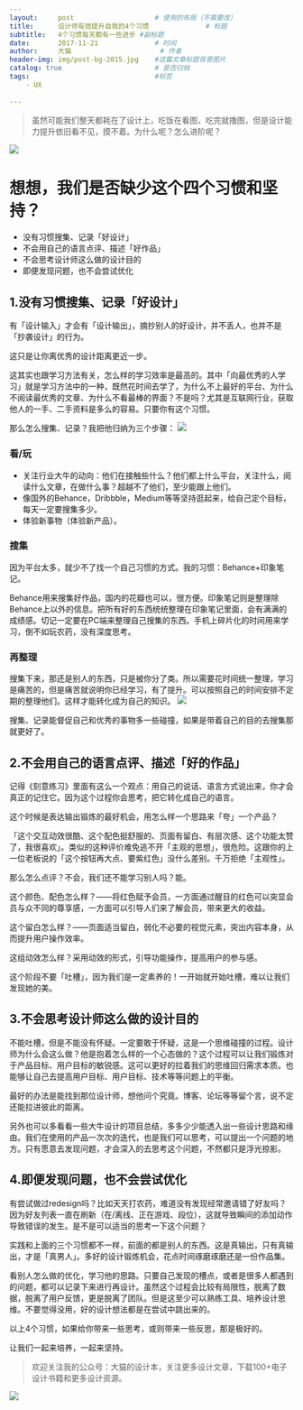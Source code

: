 ```yaml
---
layout:     post   				    # 使用的布局（不需要改）
title:      设计师有效提升自我的4个习惯 				# 标题 
subtitle:   4个习惯每天都有一些进步 #副标题
date:       2017-11-21 				# 时间
author:     大猫 						# 作者
header-img: img/post-bg-2015.jpg 	#这篇文章标题背景图片
catalog: true 						# 是否归档
tags:								#标签
    - UX
    
---
```


>虽然可能我们整天都耗在了设计上，吃饭在看图，吃完就撸图，但是设计能力提升依旧看不见，摸不着。为什么呢？怎么进阶呢？

![](http://ww4.sinaimg.cn/large/0060lm7Tly1flq1d90hglj311x0oqacg.jpg)

# 想想，我们是否缺少这个四个习惯和坚持？

* 没有习惯搜集、记录「好设计」
* 不会用自己的语言点评、描述「好作品」
* 不会思考设计师这么做的设计目的
* 即便发现问题，也不会尝试优化

## 1.没有习惯搜集、记录「好设计」

有「设计输入」才会有「设计输出」，摘抄别人的好设计，并不丢人，也并不是「抄袭设计」的行为。

这只是让你离优秀的设计距离更近一步。

这其实也跟学习方法有关，怎么样的学习效率是最高的。其中「向最优秀的人学习」就是学习方法中的一种，既然花时间去学了，为什么不上最好的平台、为什么不阅读最优秀的文章、为什么不看最棒的界面？不是吗？尤其是互联网行业，获取他人的一手、二手资料是多么的容易。只要你有这个习惯。

那么怎么搜集、记录？我把他归纳为三个步骤：
![](http://image.uisdc.com/wp-content/uploads/2017/11/uisdc-designhabits-20171110-1.jpg)

### 看/玩
* 关注行业大牛的动向：他们在接触些什么？他们都上什么平台，关注什么，阅读什么文章，在做什么事？超越不了他们，至少能跟上他们。
* 像国外的Behance，Dribbble，Medium等等坚持逛起来，给自己定个目标，每天一定要搜集多少。
* 体验新事物（体验新产品）。

### 搜集
因为平台太多，就少不了找一个自己习惯的方式。我的习惯：Behance+印象笔记。

Behance用来搜集好作品，国内的花瓣也可以，很方便。印象笔记则是整理除Behance上以外的信息。把所有好的东西统统整理在印象笔记里面，会有满满的成绩感。切记一定要在PC端来整理自己搜集的东西。手机上碎片化的时间用来学习，倒不如玩农药，没有深度思考。

### 再整理
搜集下来，那还是别人的东西，只是被你分了类。所以需要花时间统一整理，学习是痛苦的，但是痛苦就说明你已经学习，有了提升。可以按照自己的时间安排不定期的整理他们。这样才能转化成为自己的知识。
![](http://image.uisdc.com/wp-content/uploads/2017/11/uisdc-designhabits-20171110-2.jpg)

搜集、记录能督促自己和优秀的事物多一些碰撞，如果是带着自己的目的去搜集那就更好了。

## 2.不会用自己的语言点评、描述「好的作品」
记得《刻意练习》里面有这么一个观点：用自己的说话、语言方式说出来，你才会真正的记住它。因为这个过程你会思考，把它转化成自己的语言。

这个时候是表达输出锻炼的最好机会，用怎么样一个思路来「夸」一个产品？

「这个交互动效很酷、这个配色挺舒服的、页面有留白、有层次感、这个功能太赞了，我很喜欢」。类似的这种评价难免逃不开「主观的思想」，很危险。这跟你的上一位老板说的「这个按钮再大点、要紫红色」没什么差别。千万拒绝「主观性」。

那么怎么点评？不会，我们还不能学习别人吗？能。

这个颜色、配色怎么样？——将红色赋予会员，一方面通过醒目的红色可以突显会员与众不同的尊享感，一方面可以引导人们来了解会员，带来更大的收益。

这个留白怎么样？——页面适当留白，弱化不必要的视觉元素，突出内容本身，从而提升用户操作效率。

这组动效怎么样？采用动效的形式，引导功能操作，提高用户的参与感。

这个阶段不要「吐槽」，因为我们是一定素养的！一开始就开始吐槽，难以让我们发现她的美。

## 3.不会思考设计师这么做的设计目的

不能吐槽，但是不能没有怀疑。一定要敢于怀疑，这是一个思维碰撞的过程。设计师为什么会这么做？他是抱着怎么样的一个心态做的？这个过程可以让我们锻炼对于产品目标、用户目标的敏锐感。这可以更好的拉着我们的思维回归需求本质。也能够让自己去提高用户目标、用户目标、技术等等问题上的平衡。

最好的办法是能找到那位设计师，想他问个究竟。博客、论坛等等留个言，说不定还能拉进彼此的距离。

另外也可以多看看一些大牛设计的项目总结，多多少少能透入出一些设计思路和缘由。我们在使用的产品一次次的迭代，也是我们可以思考，可以提出一个问题的地方。只有愿意去发现问题，才会深入的去思考这个问题，不然都只是浮光掠影。

## 4.即便发现问题，也不会尝试优化
有尝试做过redesign吗？比如天天打农药，难道没有发现经常邀请错了好友吗？因为好友列表一直在刷新（在/离线、正在游戏、段位），这就导致瞬间的添加动作导致错误的发生。是不是可以适当的思考一下这个问题？

实践和上面的三个习惯都不一样，前面的都是别人的东西。这是真输出，只有真输出，才是「真男人」。多好的设计锻炼机会，花点时间琢磨琢磨还是一份作品集。

看别人怎么做的优化，学习他的思路。只要自己发现的槽点，或者是很多人都遇到的问题，都可以记录下来进行再设计。虽然这个过程会比较有局限性，脱离了数据，脱离了用户反馈，更是脱离了团队。但是这至少可以熟练工具、培养设计思维。不要觉得没用，好的设计想法都是在尝试中跳出来的。

以上4个习惯，如果给你带来一些思考，或则带来一些反思，那是极好的。

让我们一起来培养，一起来坚持。


>欢迎关注我的公众号：大猫的设计本，关注更多设计文章，下载100+电子设计书籍和更多设计资源。

![](http://ww2.sinaimg.cn/large/0060lm7Tly1flq1nu1mx6j30dk0860vh.jpg)
